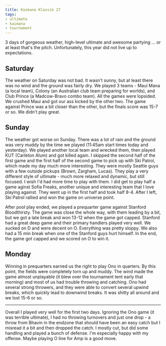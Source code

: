 ```yaml
---
title: Kaimana Klassik 27
tags:
- ultimate
- kaimana
- tournament
---
```


3 days of gorgeous weather, high-level ultimate and awesome partying ... or at least that's the pitch. Unfortunately, this year did not live up to expectations. 

## Saturday

The weather on Saturday was not bad. It wasn't sunny, but at least there was no wind and the ground was fairly dry. We played 3 teams - Maui Mana (a local team), Colony (an Australian club team preparing for worlds), and Club Prince (a Madcow-Bravo combo team). All the games were lopsided. We crushed Maui and got our ass kicked by the other two. The game against Prince was a bit closer than the other, but the finals score was 15-7 or so. We didn't play great.

## Sunday

The weather got worse on Sunday. There was a lot of rain and the ground was very muddy by the time we played (11:45am start times today and yesterday). We played another local team and wrecked them, then played KUT (Carleton Alum) and got killed again. I skipped the second half of the first game and the first half of the second game to pick up with Ski Patrol, which made my day much more interesting. They were mostly Seattle guys with a few outside pickups (Brown, Zargham, Lucas). They play a very different style of ultimate - much more relaxed and dynamic, but still focused. I wish I'd had more time to play with them. I did get to play half a game aginst Sofia Freaks, another unique and interesting team that I love playing against. They went up in the first half and took half 8-4. After I left, Ski Patrol rallied and won the game on universe point.

After pool play ended, we played a prequarter game against Stanford Bloodthirsty. The game was close the whole way, with them leading by a bit, but we got a late break and won 13-12 when the game got capped. Stanford had a great deep game and their primary handlers played very well. We sucked on D and were decent on O. Everything was pretty sloppy. We also had a 15 min break when one of the Stanford guys hurt himself. In the end, the game got capped and we scored on O to win it. 

## Monday

Winning in prequarters earned us the right to play Ono in quarters. By this point, the fields were completely torn up and muddy. The wind made the game almost unplayable (it blew over the tournament tent early that morning) and most of us had trouble throwing and catching. Ono had several strong throwers, and they were able to convert several upwind breaks, which quickly lead to downwind breaks. It was shitty all around and we lost 15-6 or so. 

---

Overall I played very well for the first two days. Ignoring the Ono game (it was terrible ultimate), I had no throwing turnovers and just one drop  - a throw from Bhavin in the endzone that should have been an easy catch but I misread it a bit and then dropped the catch. I mostly cut, but did some handling and played a bunch of defense. I'm especially happy with my offense. Maybe playing O line for Amp is a good move.
